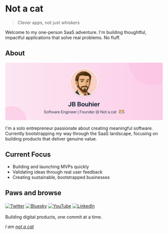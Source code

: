 # Not a cat

> Clever apps, not just whiskers

Welcome to my one-person SaaS adventure. I'm building thoughtful, impactful applications that solve real problems. No fluff.

## About

![](./banner.png)

I'm a solo entrepreneur passionate about creating meaningful software. Currently bootstrapping my way through the SaaS landscape, focusing on building products that deliver genuine value.

## Current Focus

- Building and launching MVPs quickly
- Validating ideas through real user feedback
- Creating sustainable, bootstrapped businesses

## Paws and browse

<div>
    <a href="https://twitter.com/jb_notacat" title="Twitter" style="display: inline-block; padding: 4px 0; transition: transform 0.2s ease-in-out;" onmouseover="this.style.transform='translateY(-4px)';" onmouseout="this.style.transform='translateY(0)';">
      <img src="https://img.shields.io/badge/Twitter-1DA1F2?style=for-the-badge&logo=twitter&logoColor=white&labelColor=00000000" alt="Twitter" style="height: 30px; filter: grayscale(20%) brightness(1.1); transition: all 0.2s ease-in-out;" onmouseover="this.style.filter='grayscale(0%) brightness(1.2)'" onmouseout="this.style.filter='grayscale(20%) brightness(1.1)'">
    </a>
    <a href="https://bsky.app/profile/jb-notacat.bsky.social" title="Bluesky" style="display: inline-block; padding: 4px 0; transition: transform 0.2s ease-in-out;" onmouseover="this.style.transform='translateY(-4px)';" onmouseout="this.style.transform='translateY(0)';">
      <img src="https://img.shields.io/badge/Bluesky-0085FF?style=for-the-badge&logo=bluesky&logoColor=white&labelColor=00000000" alt="Bluesky" style="height: 30px; filter: grayscale(20%) brightness(1.1); transition: all 0.2s ease-in-out;" onmouseover="this.style.filter='grayscale(0%) brightness(1.2)'" onmouseout="this.style.filter='grayscale(20%) brightness(1.1)'">
    </a>
    <a href="https://youtube.com/@jb-notacat" title="YouTube" style="display: inline-block; padding: 4px 0; transition: transform 0.2s ease-in-out;" onmouseover="this.style.transform='translateY(-4px)';" onmouseout="this.style.transform='translateY(0)';">
      <img src="https://img.shields.io/badge/YouTube-FF0000?style=for-the-badge&logo=youtube&logoColor=white&labelColor=00000000" alt="YouTube" style="height: 30px; filter: grayscale(20%) brightness(1.1); transition: all 0.2s ease-in-out;" onmouseover="this.style.filter='grayscale(0%) brightness(1.2)'" onmouseout="this.style.filter='grayscale(20%) brightness(1.1)'">
    </a>
    <a href="https://www.linkedin.com/in/jbbouhier/" title="LinkedIn" style="display: inline-block; padding: 4px 0; transition: transform 0.2s ease-in-out;" onmouseover="this.style.transform='translateY(-4px)';" onmouseout="this.style.transform='translateY(0)';">
      <img src="https://img.shields.io/badge/LinkedIn-0077B5?style=for-the-badge&logo=linkedin&logoColor=white&labelColor=00000000" alt="LinkedIn" style="height: 30px; filter: grayscale(20%) brightness(1.1); transition: all 0.2s ease-in-out;" onmouseover="this.style.filter='grayscale(0%) brightness(1.2)'" onmouseout="this.style.filter='grayscale(20%) brightness(1.1)'">
    </a>
</div>

<p></p>
<p></p>

Building digital products, one commit at a time. 

*I am [not a cat](https://notacatventures.com)*